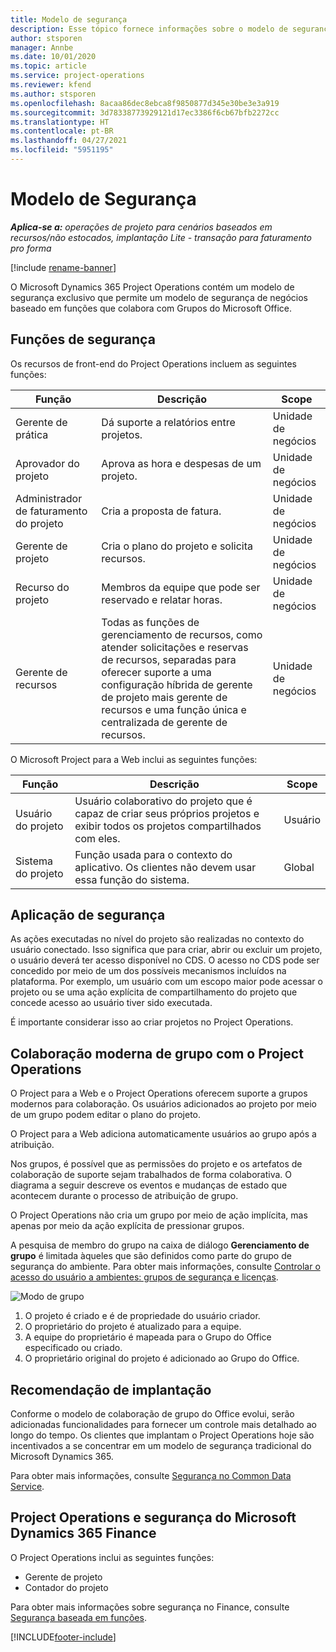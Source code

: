 ```yaml
---
title: Modelo de segurança
description: Esse tópico fornece informações sobre o modelo de segurança no Dynamics 365 Project Operations.
author: stsporen
manager: Annbe
ms.date: 10/01/2020
ms.topic: article
ms.service: project-operations
ms.reviewer: kfend
ms.author: stsporen
ms.openlocfilehash: 8acaa86dec8ebca8f9850877d345e30be3e3a919
ms.sourcegitcommit: 3d78338773929121d17ec3386f6cb67bfb2272cc
ms.translationtype: HT
ms.contentlocale: pt-BR
ms.lasthandoff: 04/27/2021
ms.locfileid: "5951195"
---
```

# <a name="security-model"></a>Modelo de Segurança

_**Aplica-se a:** operações de projeto para cenários baseados em recursos/não estocados, implantação Lite - transação para faturamento pro forma_

[!include [rename-banner](~/includes/cc-data-platform-banner.md)]

O Microsoft Dynamics 365 Project Operations contém um modelo de segurança exclusivo que permite um modelo de segurança de negócios baseado em funções que colabora com Grupos do Microsoft Office. 


## <a name="security-roles"></a>Funções de segurança
Os recursos de front-end do Project Operations incluem as seguintes funções:

| Função                          | Descrição                                                                                                                                                                 | Scope |
|-------------------------------|-----------------------------------------------------------------------------------------------------------------------------------------------------------------------------|------|
| Gerente de prática              | Dá suporte a relatórios entre projetos.                                                                                                            | Unidade de negócios              |
| Aprovador do projeto              | Aprova as hora e despesas de um projeto.                                                                                                                              | Unidade de negócios |
| Administrador de faturamento do projeto | Cria a proposta de fatura.                                                                                                                                                 | Unidade de negócios |
| Gerente de projeto               | Cria o plano do projeto e solicita recursos.                                                                                                                              | Unidade de negócios |
| Recurso do projeto              | Membros da equipe que pode ser reservado e relatar horas.                                                                                                          | Unidade de negócios|
| Gerente de recursos              | Todas as funções de gerenciamento de recursos, como atender solicitações e reservas de recursos, separadas para oferecer suporte a uma configuração híbrida de gerente de projeto mais gerente de recursos e uma função única e centralizada de gerente de recursos. | Unidade de negócios |


O Microsoft Project para a Web inclui as seguintes funções:

| Função           | Descrição                                                                                                        | Scope  |
|----------------|--------------------------------------------------------------------------------------------------------------------|--------|
| Usuário do projeto   | Usuário colaborativo do projeto que é capaz de criar seus próprios projetos e exibir todos os projetos compartilhados com eles. | Usuário   |
| Sistema do projeto | Função usada para o contexto do aplicativo. Os clientes não devem usar essa função do sistema.                                    | Global |

## <a name="security-enforcement"></a>Aplicação de segurança
As ações executadas no nível do projeto são realizadas no contexto do usuário conectado. Isso significa que para criar, abrir ou excluir um projeto, o usuário deverá ter acesso disponível no CDS. O acesso no CDS pode ser concedido por meio de um dos possíveis mecanismos incluídos na plataforma. Por exemplo, um usuário com um escopo maior pode acessar o projeto ou se uma ação explícita de compartilhamento do projeto que concede acesso ao usuário tiver sido executada.

É importante considerar isso ao criar projetos no Project Operations.

## <a name="modern-group-collaboration-with-project-operations"></a>Colaboração moderna de grupo com o Project Operations
O Project para a Web e o Project Operations oferecem suporte a grupos modernos para colaboração. Os usuários adicionados ao projeto por meio de um grupo podem editar o plano do projeto.

O Project para a Web adiciona automaticamente usuários ao grupo após a atribuição.

Nos grupos, é possível que as permissões do projeto e os artefatos de colaboração de suporte sejam trabalhados de forma colaborativa. O diagrama a seguir descreve os eventos e mudanças de estado que acontecem durante o processo de atribuição de grupo.

O Project Operations não cria um grupo por meio de ação implícita, mas apenas por meio da ação explícita de pressionar grupos.

A pesquisa de membro do grupo na caixa de diálogo **Gerenciamento de grupo** é limitada àqueles que são definidos como parte do grupo de segurança do ambiente. Para obter mais informações, consulte [Controlar o acesso do usuário a ambientes: grupos de segurança e licenças](/power-platform/admin/control-user-access).

![Modo de grupo](./media/groupsmode.png)

1. O projeto é criado e é de propriedade do usuário criador.
2. O proprietário do projeto é atualizado para a equipe.
3. A equipe do proprietário é mapeada para o Grupo do Office especificado ou criado.
4. O proprietário original do projeto é adicionado ao Grupo do Office.

## <a name="deployment-recommendation"></a>Recomendação de implantação
Conforme o modelo de colaboração de grupo do Office evolui, serão adicionadas funcionalidades para fornecer um controle mais detalhado ao longo do tempo. Os clientes que implantam o Project Operations hoje são incentivados a se concentrar em um modelo de segurança tradicional do Microsoft Dynamics 365.

Para obter mais informações, consulte [Segurança no Common Data Service](/power-platform/admin/wp-security).

## <a name="project-operations-and-microsoft-dynamics-365-finance-security"></a>Project Operations e segurança do Microsoft Dynamics 365 Finance
O Project Operations inclui as seguintes funções:

- Gerente de projeto
- Contador do projeto

Para obter mais informações sobre segurança no Finance, consulte [Segurança baseada em funções](/dynamics365/fin-ops-core/dev-itpro/sysadmin/role-based-security).




[!INCLUDE[footer-include](../includes/footer-banner.md)]